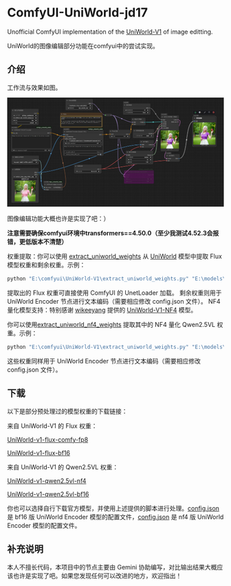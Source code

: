 # ComfyUI-UniWorld-jd17
Unofficial ComfyUI implementation of the [UniWorld-V1](https://github.com/PKU-YuanGroup/UniWorld-V1) of image editting.

UniWorld的图像编辑部分功能在comfyui中的尝试实现。

## 介绍

工作流与效果如图。

![示例图](assets/example.png)

图像编辑功能大概也许是实现了吧：）

**注意需要确保comfyui环境中transformers==4.50.0（至少我测试4.52.3会报错，更低版本不清楚）**

权重提取：你可以使用 [extract_uniworld_weights](assets/extract_uniworld_weights.py) 从 [UniWorld](https://huggingface.co/LanguageBind/UniWorld-V1) 模型中提取 Flux 模型权重和剩余权重。示例：

```python
python "E:\comfyui\UniWorld-V1\extract_uniworld_weights.py" "E:\models\diffusers\uniworld-32" "E:\comfyui\models\diffusers\uniworld-16"
```


提取出的 Flux 权重可直接使用 ComfyUI 的 UnetLoader 加载。
剩余权重则用于 UniWorld Encoder 节点进行文本编码（需要相应修改 config.json 文件）。
NF4 量化模型支持：特别感谢 [wikeeyang](https://huggingface.co/wikeeyang) 提供的 [UniWorld-V1-NF4](https://huggingface.co/wikeeyang/UniWorld-V1-NF4) 模型。

你可以使用[extract_uniworld_nf4_weights](assets/extract_uniworld_nf4_weights.py) 提取其中的 NF4 量化 Qwen2.5VL 权重。示例：

```python
python "E:\comfyui\UniWorld-V1\extract_uniworld_weights.py" "E:\models\diffusers\uniworld-v1-nf4" "E:\comfyui\models\diffusers\uniworld-v1-extracted"
```

这些权重同样用于 UniWorld Encoder 节点进行文本编码（需要相应修改 config.json 文件）。

## 下载
以下是部分预处理过的模型权重的下载链接：

来自 UniWorld-V1 的 Flux 权重：

[UniWorld-v1-flux-comfy-fp8](https://www.modelscope.cn/models/ahaha2024/UniWorld-v1-flux-comfy-fp8/)


[UniWorld-v1-flux-bf16](https://www.modelscope.cn/models/ahaha2024/UniWorld-v1-flux-bf16)

来自 UniWorld-V1 的 Qwen2.5VL 权重：

[UniWorld-v1-qwen2.5vl-nf4](https://www.modelscope.cn/models/ahaha2024/UniWorld-v1-qwen2.5vl-nf4/)

[UniWorld-v1-qwen2.5vl-bf16](https://www.modelscope.cn/models/ahaha2024/UniWorld-v1-qwen2.5vl-bf16)

你也可以选择自行下载官方模型，并使用上述提供的脚本进行处理。[config.json](assets/bf16/config.json) 是 bf16 版 UniWorld Encoder 模型的配置文件，[config.json](assets/nf4/config.json) 是 nf4 版 UniWorld Encoder 模型的配置文件。

## 补充说明

本人不擅长代码，本项目中的节点主要由 Gemini 协助编写，对比输出结果大概应该也许是实现了吧。如果您发现任何可以改进的地方，欢迎指出！
